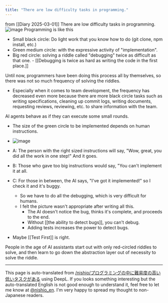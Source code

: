 ```yaml
---
title: "There are low difficulty tasks in programming."
---
```


from  [[Diary 2025-03-01]]
There are low difficulty tasks in programming.
![image](https://gyazo.com/7461b44afcb20f544f39cd08cd0660f7/thumb/1000)
Programming is like this
- Small black circle: Do light work that you know how to do (git clone, npm install, etc.)
- Green medium circle: with the expressive activity of "implementation".
- Big red circle: solving a riddle called "debugging" twice as difficult as that one.
        - [[Debugging is twice as hard as writing the code in the first place.]]

Until now, programmers have been doing this process all by themselves, so there was not so much frequency of solving the riddles.
- Especially when it comes to team development, the frequency has decreased even more because there are more black circle tasks such as writing specifications, cleaning up commit logs, writing documents, requesting reviews, reviewing, etc. to share information with the team.

AI agents behave as if they can execute some small rounds.
- The size of the green circle to be implemented depends on human instructions.
- ![image](https://gyazo.com/3e4ac60ce0d9a0d3f4a453b9a2c425ed/thumb/1000)
- A: The person with the right sized instructions will say, "Wow, great, you did all the work in one step!" And it goes.
- B: Those who gave too big instructions would say, "You can't implement it at all.
- C: For those in between, the AI says, "I've got it implemented!" so I check it and it's buggy.
    - So we have to do all the debugging, which is very difficult for humans.
    - I felt the picture wasn't appropriate after writing all this.
        - The AI doesn't notice the bug, thinks it's complete, and proceeds to the end.
        - Without [[the ability to detect bugs]], you can't debug.
        - Adding tests increases the power to detect bugs.

- Maybe [[Test First]] is right.

People in the age of AI assistants start out with only red-circled riddles to solve, and then learn to go down the abstraction layer out of necessity to solve the riddle.


---
This page is auto-translated from [/nishio/プログラミングの中に難易度の高い低いタスクがある](https://scrapbox.io/nishio/プログラミングの中に難易度の高い低いタスクがある) using DeepL. If you looks something interesting but the auto-translated English is not good enough to understand it, feel free to let me know at [@nishio_en](https://twitter.com/nishio_en). I'm very happy to spread my thought to non-Japanese readers.